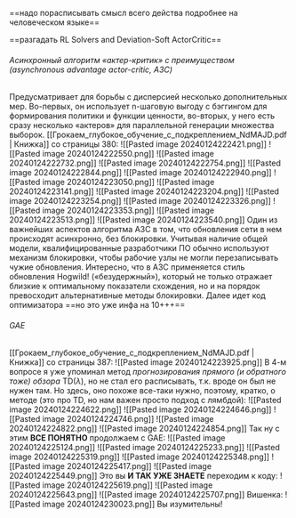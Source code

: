 ==надо порасписывать смысл всего действа подробнее на человеческом языке==

==разгадать RL Solvers and Deviation-Soft ActorCritic==
###### Асинхронный алгоритм «актер-критик» с преимуществом (asynchronous advantage actor-critic, A3C)
Предусматривает для борьбы с дисперсией несколько дополнительных мер. Во-первых, он использует n-шаговую выгоду с бэггингом для формирования политики и функции ценности, во-вторых, у него есть сразу несколько «актеров» для параллельной генерации множества выборок.
[[Грокаем_глубокое_обучение_с_подкреплением_NdMAJD.pdf | Книжка]] со страницы 380:
![[Pasted image 20240124222421.png]]
![[Pasted image 20240124222550.png]]
![[Pasted image 20240124222732.png]]
![[Pasted image 20240124222754.png]]
![[Pasted image 20240124222844.png]]
![[Pasted image 20240124222940.png]]
![[Pasted image 20240124223050.png]]
![[Pasted image 20240124223141.png]]
![[Pasted image 20240124223204.png]]
![[Pasted image 20240124223254.png]]
![[Pasted image 20240124223326.png]]
![[Pasted image 20240124223353.png]]
![[Pasted image 20240124223513.png]]
![[Pasted image 20240124223540.png]]
Один из важнейших аспектов алгоритма A3C в том, что обновления сети в нем происходят асинхронно, без блокировки. Учитывая наличие общей модели, квалифицированные разработчики ПО обычно используют механизм блокировки, чтобы рабочие узлы не могли перезаписывать чужие обновления. Интересно, что в A3C применяется стиль обновления Hogwild! («безудержный»), который не только отражает близкие к оптимальному показатели схождения, но и на порядок превосходит альтернативные методы блокировки. Далее идет код оптимизатора ==но это уже инфа на 10+++==

###### GAE
[[Грокаем_глубокое_обучение_с_подкреплением_NdMAJD.pdf | Книжка]] со страницы 387:
![[Pasted image 20240124223925.png]]
В 4-м вопросе я уже упоминал метод *прогнозирования прямого (и обратного тоже) обзора* TD($\lambda$), но не стал его расписывать, т.к. вроде он был не нужен там. Но здесь, оно похоже все-таки нужно, поэтому, кратко, о методе (это про TD, но нам важен просто подход с лямбдой):
![[Pasted image 20240124224622.png]]
![[Pasted image 20240124224646.png]]
![[Pasted image 20240124224746.png]]
![[Pasted image 20240124224822.png]]
![[Pasted image 20240124224854.png]]
Так ну с этим **ВСЕ ПОНЯТНО** продолжаем с GAE:
![[Pasted image 20240124225124.png]]
![[Pasted image 20240124225233.png]]
![[Pasted image 20240124225319.png]]
![[Pasted image 20240124225348.png]]
![[Pasted image 20240124225417.png]]
![[Pasted image 20240124225449.png]]
Это вы **И ТАК УЖЕ ЗНАЕТЕ** переходим к коду:
![[Pasted image 20240124225619.png]]
![[Pasted image 20240124225643.png]]
![[Pasted image 20240124225707.png]]
Вишенка:
![[Pasted image 20240124230023.png]]
Вы изумительны!
